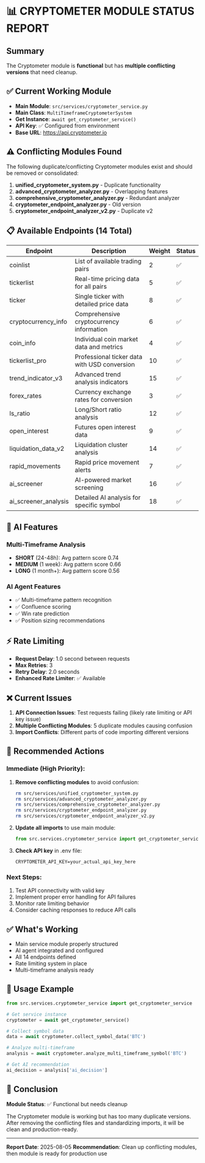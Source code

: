 # 📊 CRYPTOMETER MODULE STATUS REPORT

## Summary
The Cryptometer module is **functional** but has **multiple conflicting versions** that need cleanup.

## ✅ Current Working Module
- **Main Module**: `src/services/cryptometer_service.py`
- **Main Class**: `MultiTimeframeCryptometerSystem`
- **Get Instance**: `await get_cryptometer_service()`
- **API Key**: ✅ Configured from environment
- **Base URL**: https://api.cryptometer.io

## ⚠️ Conflicting Modules Found

The following duplicate/conflicting Cryptometer modules exist and should be removed or consolidated:

1. **unified_cryptometer_system.py** - Duplicate functionality
2. **advanced_cryptometer_analyzer.py** - Overlapping features
3. **comprehensive_cryptometer_analyzer.py** - Redundant analyzer
4. **cryptometer_endpoint_analyzer.py** - Old version
5. **cryptometer_endpoint_analyzer_v2.py** - Duplicate v2

## 📋 Available Endpoints (14 Total)

| Endpoint | Description | Weight | Status |
|----------|-------------|--------|--------|
| coinlist | List of available trading pairs | 2 | ✅ |
| tickerlist | Real-time pricing data for all pairs | 5 | ✅ |
| ticker | Single ticker with detailed price data | 8 | ✅ |
| cryptocurrency_info | Comprehensive cryptocurrency information | 6 | ✅ |
| coin_info | Individual coin market data and metrics | 4 | ✅ |
| tickerlist_pro | Professional ticker data with USD conversion | 10 | ✅ |
| trend_indicator_v3 | Advanced trend analysis indicators | 15 | ✅ |
| forex_rates | Currency exchange rates for conversion | 3 | ✅ |
| ls_ratio | Long/Short ratio analysis | 12 | ✅ |
| open_interest | Futures open interest data | 9 | ✅ |
| liquidation_data_v2 | Liquidation cluster analysis | 14 | ✅ |
| rapid_movements | Rapid price movement alerts | 7 | ✅ |
| ai_screener | AI-powered market screening | 16 | ✅ |
| ai_screener_analysis | Detailed AI analysis for specific symbol | 18 | ✅ |

## 🤖 AI Features

### Multi-Timeframe Analysis
- **SHORT** (24-48h): Avg pattern score 0.74
- **MEDIUM** (1 week): Avg pattern score 0.66
- **LONG** (1 month+): Avg pattern score 0.56

### AI Agent Features
- ✅ Multi-timeframe pattern recognition
- ✅ Confluence scoring
- ✅ Win rate prediction
- ✅ Position sizing recommendations

## ⚡ Rate Limiting

- **Request Delay**: 1.0 second between requests
- **Max Retries**: 3
- **Retry Delay**: 2.0 seconds
- **Enhanced Rate Limiter**: ✅ Available

## ❌ Current Issues

1. **API Connection Issues**: Test requests failing (likely rate limiting or API key issue)
2. **Multiple Conflicting Modules**: 5 duplicate modules causing confusion
3. **Import Conflicts**: Different parts of code importing different versions

## 🔧 Recommended Actions

### Immediate (High Priority):
1. **Remove conflicting modules** to avoid confusion:
   ```bash
   rm src/services/unified_cryptometer_system.py
   rm src/services/advanced_cryptometer_analyzer.py
   rm src/services/comprehensive_cryptometer_analyzer.py
   rm src/services/cryptometer_endpoint_analyzer.py
   rm src/services/cryptometer_endpoint_analyzer_v2.py
   ```

2. **Update all imports** to use main module:
   ```python
   from src.services.cryptometer_service import get_cryptometer_service
   ```

3. **Check API key** in .env file:
   ```
   CRYPTOMETER_API_KEY=your_actual_api_key_here
   ```

### Next Steps:
1. Test API connectivity with valid key
2. Implement proper error handling for API failures
3. Monitor rate limiting behavior
4. Consider caching responses to reduce API calls

## ✅ What's Working

- Main service module properly structured
- AI agent integrated and configured
- All 14 endpoints defined
- Rate limiting system in place
- Multi-timeframe analysis ready

## 📝 Usage Example

```python
from src.services.cryptometer_service import get_cryptometer_service

# Get service instance
cryptometer = await get_cryptometer_service()

# Collect symbol data
data = await cryptometer.collect_symbol_data('BTC')

# Analyze multi-timeframe
analysis = await cryptometer.analyze_multi_timeframe_symbol('BTC')

# Get AI recommendation
ai_decision = analysis['ai_decision']
```

## 🎯 Conclusion

**Module Status**: ✅ Functional but needs cleanup

The Cryptometer module is working but has too many duplicate versions. After removing the conflicting files and standardizing imports, it will be clean and production-ready.

---

**Report Date**: 2025-08-05
**Recommendation**: Clean up conflicting modules, then module is ready for production use